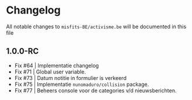 # Changelog

All notable changes to `misfits-BE/activisme.be` will be documented in this file

## 1.0.0-RC

- Fix #64 | Implementatie changelog
- Fix #71 | Global user variable.
- Fix #73 | Datum notitie in formulier is verkeerd
- Fix #75 | Implementatie `nunomaduro/collision` package.
- Fix #77 | Beheers console voor de categories v/d nieuwsberichten. 